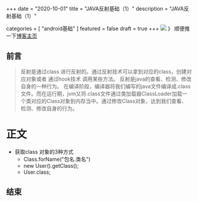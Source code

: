 +++
date = "2020-10-01"
title = "JAVA反射基础（1）"
description = "JAVA反射基础（1）"

categories = [
    "android基础"
]
featured = false
draft = true 
+++
![](https://gitee.com/lalalaxiaowifi/pictures/raw/master/image/%E6%97%A5%E5%B8%B8%E6%90%AC%E7%A0%96%E5%A4%B4.png)
》 顺便推一下[博客主页](http://lalalaxiaowifi.gitee.io/pictures/)
## 前言
> 反射是通过class 进行反射的。通过反射技术可以拿到对应的class，创建对应对象或者
> 通过hook技术 调用某些方法。
> 反射是java的查看、检测、修改自身的一种行为。
> 在编译阶段，编译器将我们编写的java文件编译成.class文件。而在运行期，jvm又将.class文件通过类加载器ClassLoader加载一个类对应的Class对象到内存当中。通过修改Class对象，达到我们查看、检测、修改自身的行为。
# 正文
* 获取class 对象的3种方式
    * Class.forName("包名.类名")
    * new User().getClass();
    * User.class;
## 结束


